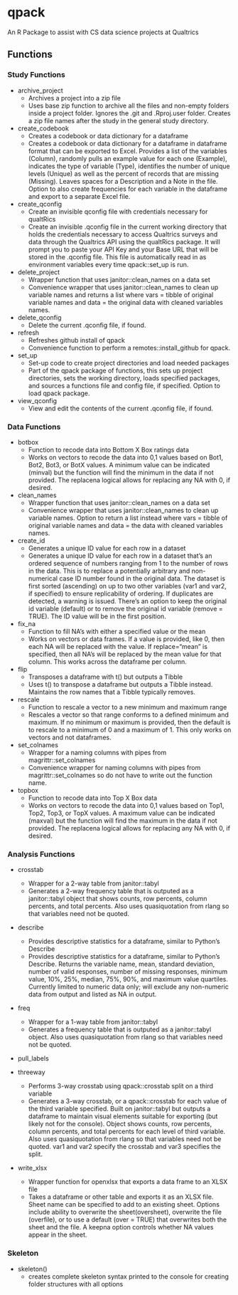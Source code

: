<!-- README.md is generated from README.Rmd. Please edit that file -->

# qpack

An R Package to assist with CS data science projects at Qualtrics

## Functions

### Study Functions

-   archive_project
    -   Archives a project into a zip file
    -   Uses base zip function to archive all the files and non-empty
        folders inside a project folder. Ignores the .git and
        .Rproj.user folder. Creates a zip file names after the study in
        the general study directory.
-   create_codebook
    -   Creates a codebook or data dictionary for a dataframe
    -   Creates a codebook or data dictionary for a dataframe in
        dataframe format that can be exported to Excel. Provides a list
        of the variables (Column), randomly pulls an example value for
        each one (Example), indicates the type of variable (Type),
        identifies the number of unique levels (Unique) as well as the
        percent of records that are missing (Missing). Leaves spaces for
        a Description and a Note in the file. Option to also create
        frequencies for each variable in the dataframe and export to a
        separate Excel file.
-   create_qconfig
    -   Create an invisible qconfig file with credentials necessary for
        qualtRics
    -   Create an invisible .qconfig file in the current working
        directory that holds the credentials necessary to access
        Qualtrics surveys and data through the Qualtrics API using the
        qualtRics package. It will prompt you to paste your API Key and
        your Base URL that will be stored in the .qconfig file. This
        file is automatically read in as environment variables every
        time qpack::set_up is run.
-   delete_project
    -   Wrapper function that uses janitor::clean_names on a data set
    -   Convenience wrapper that uses janitor::clean_names to clean up
        variable names and returns a list where vars = tibble of
        original variable names and data = the original data with
        cleaned variables names.
-   delete_qconfig
    -   Delete the current .qconfig file, if found.
-   refresh
    -   Refreshes github install of qpack
    -   Convenience function to perform a remotes::install_github for
        qpack.
-   set_up
    -   Set-up code to create project directories and load needed
        packages
    -   Part of the qpack package of functions, this sets up project
        directories, sets the working directory, loads specified
        packages, and sources a functions file and config file, if
        specified. Option to load qpack package.
-   view_qconfig
    -   View and edit the contents of the current .qconfig file, if
        found.

### Data Functions

-   botbox
    -   Function to recode data into Bottom X Box ratings data
    -   Works on vectors to recode the data into 0,1 values based on
        Bot1, Bot2, Bot3, or BotX values. A minimum value can be
        indicated (minval) but the function will find the minimum in the
        data if not provided. The replacena logical allows for replacing
        any NA with 0, if desired.
-   clean_names
    -   Wrapper function that uses janitor::clean_names on a data set
    -   Convenience wrapper that uses janitor::clean_names to clean up
        variable names. Option to return a list instead where vars =
        tibble of original variable names and data = the data with
        cleaned variables names.
-   create_id
    -   Generates a unique ID value for each row in a dataset
    -   Generates a unique ID value for each row in a dataset that’s an
        ordered sequence of numbers ranging from 1 to the number of rows
        in the data. This is to replace a potentially arbitrary and
        non-numerical case ID number found in the original data. The
        dataset is first sorted (ascending) on up to two other variables
        (var1 and var2, if specified) to ensure replicability of
        ordering. If duplicates are detected, a warning is issued.
        There’s an option to keep the original id variable (default) or
        to remove the original id variable (remove = TRUE). The ID value
        will be in the first position.
-   fix_na
    -   Function to fill NA’s with either a specified value or the mean
    -   Works on vectors or data frames. If a value is provided, like 0,
        then each NA will be replaced with the value. If replace=“mean”
        is specified, then all NA’s will be replaced by the mean value
        for that column. This works across the dataframe per column.
-   flip
    -   Transposes a dataframe with t() but outputs a Tibble
    -   Uses t() to transpose a dataframe but outputs a Tibble instead.
        Maintains the row names that a Tibble typically removes.
-   rescale
    -   Function to rescale a vector to a new minimum and maximum range
    -   Rescales a vector so that range conforms to a defined minimum
        and maximum. If no minimum or maximum is provided, then the
        default is to rescale to a minimum of 0 and a maximum of 1. This
        only works on vectors and not dataframes.
-   set_colnames
    -   Wrapper for a naming columns with pipes from
        magrittr::set_colnames
    -   Convenience wrapper for naming columns with pipes from
        magrittr::set_colnames so do not have to write out the function
        name.
-   topbox
    -   Function to recode data into Top X Box data
    -   Works on vectors to recode the data into 0,1 values based on
        Top1, Top2, Top3, or TopX values. A maximum value can be
        indicated (maxval) but the function will find the maximum in the
        data if not provided. The replacena logical allows for replacing
        any NA with 0, if desired.

### Analysis Functions

-   crosstab

    -   Wrapper for a 2-way table from janitor::tabyl
    -   Generates a 2-way frequency table that is outputed as a
        janitor::tabyl object that shows counts, row percents, column
        percents, and total percents. Also uses quasiquotation from
        rlang so that variables need not be quoted.

-   describe

    -   Provides descriptive statistics for a dataframe, similar to
        Python’s Describe
    -   Provides descriptive statistics for a dataframe, similar to
        Python’s Describe. Returns the variable name, mean, standard
        deviation, number of valid responses, number of missing
        responses, minimum value, 10%, 25%, median, 75%, 90%, and
        maximum value quartiles. Currently limited to numeric data only;
        will exclude any non-numeric data from output and listed as NA
        in output.

-   freq

    -   Wrapper for a 1-way table from janitor::tabyl
    -   Generates a frequency table that is outputed as a janitor::tabyl
        object. Also uses quasiquotation from rlang so that variables
        need not be quoted.

-   pull_labels

-   threeway

    -   Performs 3-way crosstab using qpack::crosstab split on a third
        variable
    -   Generates a 3-way crosstab, or a qpack::crosstab for each value
        of the third variable specified. Built on janitor::tabyl but
        outputs a dataframe to maintain visual elements suitable for
        exporting (but likely not for the console). Object shows counts,
        row percents, column percents, and total percents for each level
        of third variable. Also uses quasiquotation from rlang so that
        variables need not be quoted. var1 and var2 specify the crosstab
        and var3 specifies the split.

-   write_xlsx

    -   Wrapper function for openxlsx that exports a data frame to an
        XLSX file
    -   Takes a dataframe or other table and exports it as an XLSX file.
        Sheet name can be specified to add to an existing sheet. Options
        include ability to overwrite the sheet(oversheet), overwrite the
        file (overfile), or to use a default (over = TRUE) that
        overwrites both the sheet and the file. A keepna option controls
        whether NA values appear in the sheet.

### Skeleton

-   skeleton()
    -   creates complete skeleton syntax printed to the console for
        creating folder structures with all options
